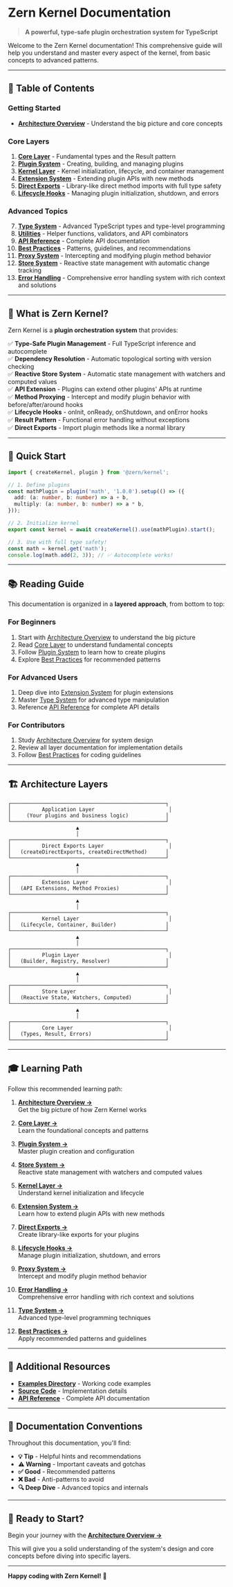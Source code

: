# Zern Kernel Documentation

> **A powerful, type-safe plugin orchestration system for TypeScript**

Welcome to the Zern Kernel documentation! This comprehensive guide will help you understand and master every aspect of the kernel, from basic concepts to advanced patterns.

---

## 📖 Table of Contents

### Getting Started

- [**Architecture Overview**](./01-architecture-overview.md) - Understand the big picture and core concepts

### Core Layers

1. [**Core Layer**](./02-core-layer.md) - Fundamental types and the Result pattern
2. [**Plugin System**](./03-plugin-system.md) - Creating, building, and managing plugins
3. [**Kernel Layer**](./04-kernel-layer.md) - Kernel initialization, lifecycle, and container management
4. [**Extension System**](./05-extension-system.md) - Extending plugin APIs with new methods
5. [**Direct Exports**](./06-direct-exports.md) - Library-like direct method imports with full type safety
6. [**Lifecycle Hooks**](./11-lifecycle-hooks.md) - Managing plugin initialization, shutdown, and errors

### Advanced Topics

7. [**Type System**](./07-type-system.md) - Advanced TypeScript types and type-level programming
8. [**Utilities**](./08-utilities.md) - Helper functions, validators, and API combinators
9. [**API Reference**](./09-api-reference.md) - Complete API documentation
10. [**Best Practices**](./10-best-practices.md) - Patterns, guidelines, and recommendations
11. [**Proxy System**](./12-proxy-system.md) - Intercepting and modifying plugin method behavior
12. [**Store System**](./13-store-system.md) - Reactive state management with automatic change tracking
13. [**Error Handling**](./14-error-handling.md) - Comprehensive error handling system with rich context and solutions

---

## 🎯 What is Zern Kernel?

Zern Kernel is a **plugin orchestration system** that provides:

✅ **Type-Safe Plugin Management** - Full TypeScript inference and autocomplete  
✅ **Dependency Resolution** - Automatic topological sorting with version checking  
✅ **Reactive Store System** - Automatic state management with watchers and computed values  
✅ **API Extension** - Plugins can extend other plugins' APIs at runtime  
✅ **Method Proxying** - Intercept and modify plugin behavior with before/after/around hooks  
✅ **Lifecycle Hooks** - onInit, onReady, onShutdown, and onError hooks  
✅ **Result Pattern** - Functional error handling without exceptions  
✅ **Direct Exports** - Import plugin methods like a normal library

---

## 🚀 Quick Start

```typescript
import { createKernel, plugin } from '@zern/kernel';

// 1. Define plugins
const mathPlugin = plugin('math', '1.0.0').setup(() => ({
  add: (a: number, b: number) => a + b,
  multiply: (a: number, b: number) => a * b,
}));

// 2. Initialize kernel
export const kernel = await createKernel().use(mathPlugin).start();

// 3. Use with full type safety!
const math = kernel.get('math');
console.log(math.add(2, 3)); // ✅ Autocomplete works!
```

---

## 📚 Reading Guide

This documentation is organized in a **layered approach**, from bottom to top:

### For Beginners

1. Start with [Architecture Overview](./01-architecture-overview.md) to understand the big picture
2. Read [Core Layer](./02-core-layer.md) to understand fundamental concepts
3. Follow [Plugin System](./03-plugin-system.md) to learn how to create plugins
4. Explore [Best Practices](./10-best-practices.md) for recommended patterns

### For Advanced Users

1. Deep dive into [Extension System](./05-extension-system.md) for plugin extensions
2. Master [Type System](./07-type-system.md) for advanced type manipulation
3. Reference [API Reference](./09-api-reference.md) for complete API details

### For Contributors

1. Study [Architecture Overview](./01-architecture-overview.md) for system design
2. Review all layer documentation for implementation details
3. Follow [Best Practices](./10-best-practices.md) for coding guidelines

---

## 🏗️ Architecture Layers

```
┌──────────────────────────────────────────────────┐
│          Application Layer                        │
│     (Your plugins and business logic)            │
└──────────────────────────────────────────────────┘
                      ▲
                      │
┌──────────────────────────────────────────────────┐
│          Direct Exports Layer                     │
│   (createDirectExports, createDirectMethod)      │
└──────────────────────────────────────────────────┘
                      ▲
                      │
┌──────────────────────────────────────────────────┐
│          Extension Layer                          │
│   (API Extensions, Method Proxies)               │
└──────────────────────────────────────────────────┘
                      ▲
                      │
┌──────────────────────────────────────────────────┐
│          Kernel Layer                             │
│   (Lifecycle, Container, Builder)                │
└──────────────────────────────────────────────────┘
                      ▲
                      │
┌──────────────────────────────────────────────────┐
│          Plugin Layer                             │
│   (Builder, Registry, Resolver)                  │
└──────────────────────────────────────────────────┘
                      ▲
                      │
┌──────────────────────────────────────────────────┐
│          Store Layer                              │
│   (Reactive State, Watchers, Computed)           │
└──────────────────────────────────────────────────┘
                      ▲
                      │
┌──────────────────────────────────────────────────┐
│          Core Layer                               │
│   (Types, Result, Errors)                        │
└──────────────────────────────────────────────────┘
```

---

## 🎓 Learning Path

Follow this recommended learning path:

1. **[Architecture Overview →](./01-architecture-overview.md)**  
   Get the big picture of how Zern Kernel works

2. **[Core Layer →](./02-core-layer.md)**  
   Learn the foundational concepts and patterns

3. **[Plugin System →](./03-plugin-system.md)**  
   Master plugin creation and configuration

4. **[Store System →](./13-store-system.md)**  
   Reactive state management with watchers and computed values

5. **[Kernel Layer →](./04-kernel-layer.md)**  
   Understand kernel initialization and lifecycle

6. **[Extension System →](./05-extension-system.md)**  
   Learn how to extend plugin APIs with new methods

7. **[Direct Exports →](./06-direct-exports.md)**  
   Create library-like exports for your plugins

8. **[Lifecycle Hooks →](./11-lifecycle-hooks.md)**  
   Manage plugin initialization, shutdown, and errors

9. **[Proxy System →](./12-proxy-system.md)**  
   Intercept and modify plugin method behavior

10. **[Error Handling →](./14-error-handling.md)**  
    Comprehensive error handling with rich context and solutions

11. **[Type System →](./07-type-system.md)**  
    Advanced type-level programming techniques

12. **[Best Practices →](./10-best-practices.md)**  
    Apply recommended patterns and guidelines

---

## 🔗 Additional Resources

- **[Examples Directory](../examples/)** - Working code examples
- **[Source Code](../src/)** - Implementation details
- **[API Reference](./09-api-reference.md)** - Complete API documentation

---

## 📝 Documentation Conventions

Throughout this documentation, you'll find:

- **💡 Tip** - Helpful hints and recommendations
- **⚠️ Warning** - Important caveats and gotchas
- **✅ Good** - Recommended patterns
- **❌ Bad** - Anti-patterns to avoid
- **🔍 Deep Dive** - Advanced topics and internals

---

## 🚦 Ready to Start?

Begin your journey with the **[Architecture Overview →](./01-architecture-overview.md)**

This will give you a solid understanding of the system's design and core concepts before diving into specific layers.

---

**Happy coding with Zern Kernel!** 🎉
